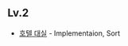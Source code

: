 
## Lv.2

- [호텔 대실](/Programmers/problems/%ED%98%B8%ED%85%94%20%EB%8C%80%EC%8B%A4.swift) - Implementaion, Sort